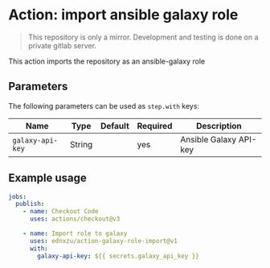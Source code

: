 # Action: import ansible galaxy role
> This repository is only a mirror. Development and testing is done on a private gitlab server.

This action imports the repository as an ansible-galaxy role

## Parameters

The following parameters can be used as `step.with` keys:

| Name             | Type   | Default | Required |Description            |
| ---------------- | ------ | ------- |--------- |---------------------- |
| `galaxy-api-key` | String |         | yes      |Ansible Galaxy API-key |

## Example usage

```yaml
jobs:
  publish:
    - name: Checkout Code
      uses: actions/checkout@v3

    - name: Import role to galaxy
      uses: ednxzu/action-galaxy-role-import@v1
      with:
        galaxy-api-key: ${{ secrets.galaxy_api_key }}
```